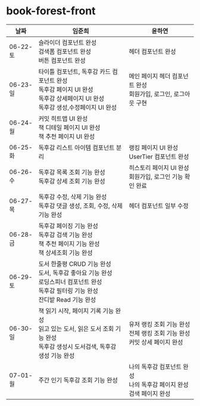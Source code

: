 # book-forest-front

| 날짜     | 임준희                                                                   | 윤하연        |
| -------- | ------------------------------------------------------------------------ | ------------- |
| 06-22-토 | 슬라이더 컴포넌트 완성 <br> 검색폼 컴포넌트 완성 <br> 버튼 컴포넌트 완성 | 헤더 컴포넌트 완성 |
| 06-23-일 | 타이틀 컴포넌트, 독후감 카드 컴포넌트 완성 <br> 독후감 페이지 UI 완성 <br> 독후감 상세페이지 UI 완성 <br> 독후감 생성,수정페이지 UI 완성 | 메인 페이지 헤더 컴포넌트 완성 <br> 회원가입, 로그인, 로그아웃 구현 |
| 06-24-월 | 커밋 히트맵 UI 완성 <br> 책 디테일 페이지 UI 완성 <br> 책 추천 페이지 UI 완성  |               |
| 06-25-화 | 독후감 리스트 아이템 컴포넌트 분리 | 랭킹 페이지 UI 완성 <br> UserTier 컴포넌트 완성 |
| 06-26-수 | 독후감 목록 조회 기능 완성 <br> 독후감 상세 조회 기능 완성 | 히스토리 페이지 UI 완성 <br> 회원가입, 로그인 기능 확인 완료 |
| 06-27-목 | 독후감 수정, 삭제 기능 완성 <br> 독후감 댓글 생성, 조회, 수정, 삭제 기능 완성  | 헤더 컴포넌트 일부 수정 |
| 06-28-금 | 독후감 페이징 기능 완성  <br> 독후감 검색 기능 완성 <br> 책 추천 페이지 기능 완성 <br> 책 상세조회 기능 완성        |               |
| 06-29-토 | 도서 한줄평 CRUD 기능 완성 <br> 도서, 독후감 좋아요 기능 완성 <br> 로딩스피너 컴포넌트 완성 <br> 독후감 필터링 기능 완성 <br> 잔디밭 Read 기능 완성 |               |
| 06-30-일 | 책 읽기 시작, 페이지 기록 기능 완성 <br> 읽고 있는 도서, 읽은 도서 조회 기능 완성 <br> 독후감 생성시 도서검색, 독후감 생성 기능 완성 | 유저 랭킹 조회 기능 완성<br>전체 랭킹 조회 기능 완성<br>커밋 상세 페이지 완성 |
| 07-01-월 | 주간 인기 독후감 조회 기능 완성 | 나의 독후감 컴포넌트 완성<br>나의 독후감 페이지 완성<br>검색 페이지 완성 |
